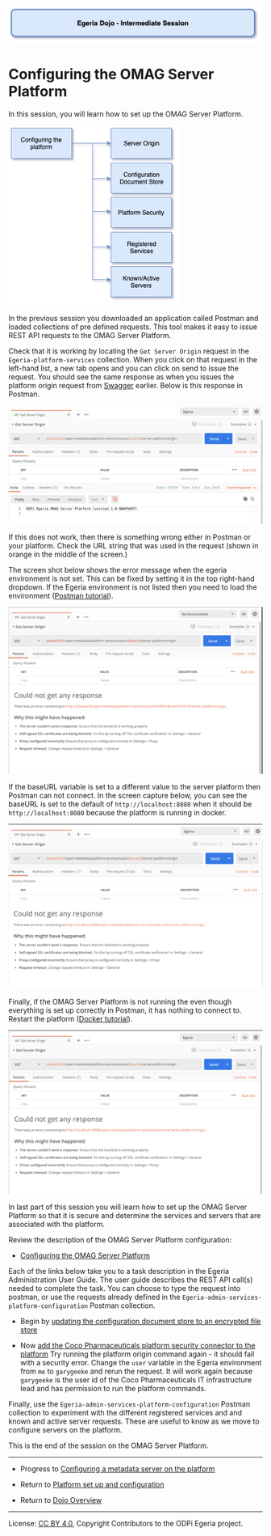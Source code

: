 <!-- SPDX-License-Identifier: CC-BY-4.0 -->
<!-- Copyright Contributors to the ODPi Egeria project 2020. -->

![Blue - Intermediate sessions](egeria-dojo-session-coding-blue-intermediate-session.png)

# Configuring the OMAG Server Platform

In this session, you will learn how to set up the OMAG Server Platform.

![Configuring the OMAG Platform Content](egeria-dojo-day-1-3-1-2-configuring-the-platform.png)

In the previous session you downloaded an application called Postman and loaded collections of
pre defined requests.
This tool makes it easy to issue REST API requests to the OMAG Server Platform.

Check that it is working by locating the `Get Server Origin` request in the 
`Egeria-platform-services` collection.
When you click on that request in the left-hand list, a new tab opens and you can click on send to
issue the request.  You should see the same response as when you issues the platform origin request from
[Swagger](../docker-tutorial) earlier.  Below is this response in Postman.

![Postman server origin](../../../developer-resources/tools/postman-platform-origin.png#pagesize)

If this does not work, then there is something wrong either in Postman or your platform.
Check the URL string that was used in the request (shown in orange in the middle of the screen.)

The screen shot below shows the error message when the egeria environment is not set.
This can be fixed by setting it in the top right-hand dropdown.  If the Egeria environment is not
listed then you need to load the environment ([Postman tutorial](../postman-tutorial)).

![Postman server origin - no environment](../../../developer-resources/tools/postman-platform-origin-no-environment.png#pagesize)

If the baseURL variable is set to a different value to the server platform then Postman can not connect.
In the screen capture below, you can see the baseURL is set to the default of `http://localhost:8080` when it should be
`http://localhost:8080` because the platform is running in docker.

![Postman server origin - wrong base url](../../../developer-resources/tools/postman-platform-origin-wrong-base-url.png#pagesize)

Finally, if the OMAG Server Platform is not running the even though everything is set up correctly in
Postman, it has nothing to connect to.  Restart the platform ([Docker tutorial](../docker-tutorial)).

![Postman server origin - platform down](../../../developer-resources/tools/postman-platform-origin-no-platform.png#pagesize)

In last part of this session you will learn how to set up the OMAG Server Platform so that it is secure and
determine the services and servers that are associated with the platform.

Review the description of the OMAG Server Platform configuration:

* [Configuring the OMAG Server Platform](../../../open-metadata-implementation/admin-services/docs/user/configuring-the-omag-server-platform.md)

Each of the links below take you to a task description in the Egeria Administration User Guide.
The user guide describes the REST API call(s) needed to complete the task.
You can choose to type the request into postman, or use the requests already defined in the
`Egeria-admin-services-platform-configuration` Postman collection.

* Begin by [updating the configuration document store to an encrypted file store](../../../open-metadata-implementation/admin-services/docs/user/configuring-the-configuration-document-store.md)

* Now [add the Coco Pharmaceuticals platform security connector to the platform](../../../open-metadata-implementation/admin-services/docs/user/configuring-the-platform-security-connector.md)
  Try running the platform origin command again - it should fail with a security error.  Change the `user` variable
  in the Egeria environment from `me` to `garygeeke` and rerun the request.  It will work again because
  `garygeeke` is the user id of the Coco Pharmaceuticals IT infrastructure lead and has permission to run the platform
  commands.

Finally, use the `Egeria-admin-services-platform-configuration` Postman collection to experiment with the
different registered services and and known and active server requests.
These are useful to know as we move to configure servers on the platform.

This is the end of the session on the OMAG Server Platform.

----
* Progress to [Configuring a metadata server on the platform](egeria-dojo-day-1-3-1-3-configuring-a-server.md)


* Return to [Platform set up and configuration](egeria-dojo-day-1-3-1-platform-set-up-and-configuration.md)
* Return to [Dojo Overview](.)

----
License: [CC BY 4.0](https://creativecommons.org/licenses/by/4.0/),
Copyright Contributors to the ODPi Egeria project.